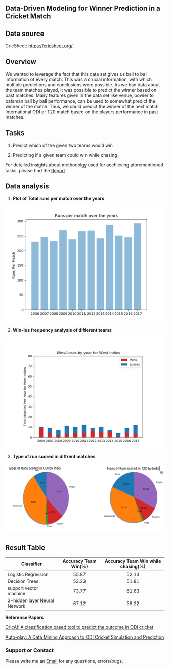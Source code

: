 ## Data-Driven Modeling for Winner Prediction in a Cricket Match

## Data source

CricSheet: https://cricsheet.org/

## Overview
We wanted to leverage the fact that this data set gives us ball to ball information of every match. This was a crucial information, with which multiple predictions and conclusions were possible.
As we had data about the team matches played, it was possible to predict the winner based on past matches. Many features given in the data set like venue, bowler to batsman ball by ball performance, can be used to somewhat predict the winner of the match. 
Thus, we could predict the winner of the next match International ODI or T20 match based on the players performance in past matches.

## Tasks

1. Predict which of the given two teams would win

3. Predicting if a given team could win while chasing

For detailed insights about methodolgy used for acchieving aforementioned tasks, please find the [Report](https://github.com/deepacefic/CricML/blob/main/DeepPooja(17074)-Project-Report%20(1).pdf)

## Data analysis

1. **Plot of Total runs per match over the years**

![1](bs1.PNG)

2. **Win-los frequency analysis of different teams**

![1](bs2.PNG)

3. **Type of run scored in diffrent matches**
 
![1](BS3.PNG)

## Result Table

| Classifier       | Accuracy Team Win(%)  | Accuracy Team Win while chasing(%)        
| ------------- |:-------------:|:--------------:|
|   Logistic Regression    | 55.87 | 52.13|
| Decision Trees      | 53.23| 51.81|
| support vector machine | 73.77| 61.63| 
| 3-hidden layer Neural Network |67.12| 59.22|

**Reference Papers**

[CricAI: A classification based tool to predict the outcome in ODI cricket](https://ieeexplore.ieee.org/abstract/document/5715668)

[Auto-play: A Data Mining Approach to ODI Cricket Simulation and Prediction](https://epubs.siam.org/doi/abs/10.1137/1.9781611973440.121)


### Support or Contact

Please write me an [Email](deep17@iiserb.ac.in) for any questions, errors/bugs.


